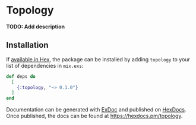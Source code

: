 # Topology

**TODO: Add description**

## Installation

If [available in Hex](https://hex.pm/docs/publish), the package can be installed
by adding `topology` to your list of dependencies in `mix.exs`:

```elixir
def deps do
  [
    {:topology, "~> 0.1.0"}
  ]
end
```

Documentation can be generated with [ExDoc](https://github.com/elixir-lang/ex_doc)
and published on [HexDocs](https://hexdocs.pm). Once published, the docs can
be found at <https://hexdocs.pm/topology>.

